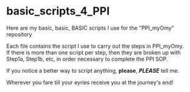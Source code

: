 # basic_scripts_4_PPI
Here are my basic, basic, BASIC scripts I use for the "PPI_myOmy" repository

Each file contains the script I use to carry out the steps in PPI_myOmy.  
If there is more than one script per step, then they are broken up with Step1a, Step1b, etc, in order necessary to complete the PPI SOP.

If you notice a better way to script anything, **please**, _**PLEASE**_ tell me. 

Wherever you fare till your eyries receive you at the journey's end!
